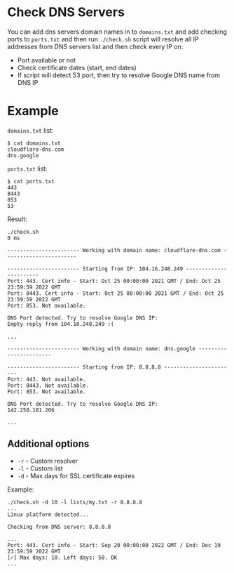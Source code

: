 # Check DNS Servers

You can add dns servers domain names in to `domains.txt` and add checking ports to `ports.txt`
and then run `./check.sh` script will resolve all IP addresses from DNS servers list and then check every IP on:

* Port available or not
* Check certificate dates (start, end dates)
* If script will detect 53 port, then try to resolve Google DNS name from DNS IP 

# Example

`domains.txt` list:
```
$ cat domains.txt
cloudflare-dns.com
dns.google
```

`ports.txt` list:
```
$ cat ports.txt
443
8443
853
53
```

Result:
```
./check.sh                                                                                                                      0 ms

----------------------- Working with domain name: cloudflare-dns.com -----------------------

----------------------- Starting from IP: 104.16.248.249 -----------------------
Port: 443. Cert info - Start: Oct 25 00:00:00 2021 GMT / End: Oct 25 23:59:59 2022 GMT
Port: 8443. Cert info - Start: Oct 25 00:00:00 2021 GMT / End: Oct 25 23:59:59 2022 GMT
Port: 853. Not available.

DNS Port detected. Try to resolve Google DNS IP:
Empty reply from 104.16.248.249 :(

,,,

----------------------- Working with domain name: dns.google -----------------------

----------------------- Starting from IP: 8.8.8.8 -----------------------
Port: 443. Not available.
Port: 8443. Not available.
Port: 853. Not available.

DNS Port detected. Try to resolve Google DNS IP:
142.250.181.206

...
```

## Additional options

* `-r` - Custom resolver
* `-l` - Custom list
* `-d` - Max days for SSL certificate expires

Example:
```
./check.sh -d 10 -l lists/my.txt -r 8.8.8.8
...
Linux platform detected...

Checking from DNS server: 8.8.8.8

...
Port: 443. Cert info - Start: Sep 20 00:00:00 2022 GMT / End: Dec 19 23:59:59 2022 GMT
[✓] Max days: 10. Left days: 50. OK
...
```